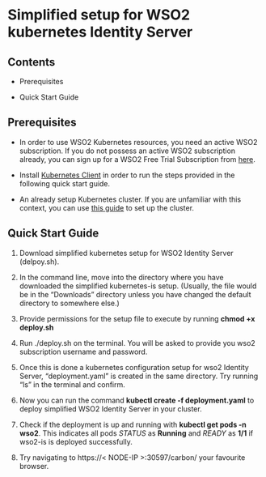 # Simplified setup for WSO2 kubernetes Identity Server

## Contents
* Prerequisites

* Quick Start Guide

## Prerequisites
* In order to use WSO2 Kubernetes resources, you need an active WSO2 subscription. If you do not possess an active WSO2 subscription already, you can sign up for a WSO2 Free Trial Subscription from [here](https://wso2.com/subscription/free-trial).

* Install [Kubernetes  Client](https://kubernetes.io/docs/tasks/tools/install-kubectl/) in order to run the steps provided in the following quick start guide.
* An already setup Kubernetes cluster. If you are unfamiliar with this context, you can use [this guide](https://kubernetes.io/docs/setup/pick-right-solution/) to set up the cluster.

## Quick Start Guide
1. Download simplified kubernetes setup for WSO2  Identity Server (delpoy.sh). 

1. In the command line, move into the directory where you have downloaded the simplified kubernetes-is setup. (Usually, the file would be in the 
“Downloads” directory unless you have changed the default directory to somewhere else.)
1. Provide permissions for the setup file to execute by running **chmod +x deploy.sh**
1. Run ./deploy.sh on the terminal. You will be asked to provide you wso2 subscription username and password. 
1. Once this is done a kubernetes configuration setup for wso2 Identity Server, “deployment.yaml” is created in the same directory. Try running “ls” in the terminal and confirm.
1. Now you can run the command **kubectl create -f deployment.yaml** to deploy simplified WSO2 Identity Server in your cluster. 
1. Check if the deployment is up and running with **kubectl get pods -n wso2**. This indicates all pods *STATUS* as **Running** and *READY* as **1/1** if wso2-is is deployed successfully.
1. Try navigating to https://< NODE-IP >:30597/carbon/ your favourite browser.



